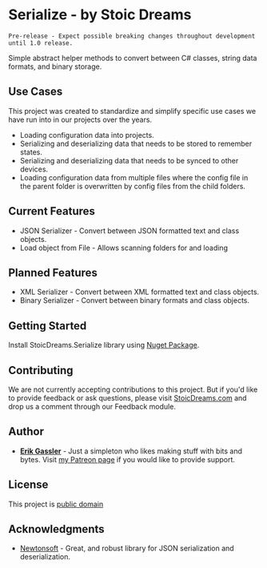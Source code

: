 # Serialize - by Stoic Dreams

```
Pre-release - Expect possible breaking changes throughout development until 1.0 release.
```
Simple abstract helper methods to convert between C# classes, string data formats, and binary storage.

## Use Cases
This project was created to standardize and simplify specific use cases we have run into in our projects over the years.
* Loading configuration data into projects.
* Serializing and deserializing data that needs to be stored to remember states.
* Serializing and deserializing data that needs to be synced to other devices.
* Loading configuration data from multiple files where the config file in the parent folder is overwritten by config files from the child folders.

## Current Features
* JSON Serializer - Convert between JSON formatted text and class objects.
* Load object from File - Allows scanning folders for and loading 

## Planned Features
* XML Serializer - Convert between XML formatted text and class objects.
* Binary Serializer - Convert between binary formats and class objects.


## Getting Started

Install StoicDreams.Serialize library using [Nuget Package](https://www.nuget.org/packages/StoicDreamsSerialize).

## Contributing

We are not currently accepting contributions to this project. But if you'd like to provide feedback or ask questions, please visit [StoicDreams.com](https://www.stoicdreams.com/home) and drop us a comment through our Feedback module.

## Author

* **[Erik Gassler](https://www.erikgassler.com/home)** - Just a simpleton who likes making stuff with bits and bytes. Visit [my Patreon page](https://www.patreon.com/erikgassler) if you would like to provide support.

## License

This project is [public domain](LICENSE.md)

## Acknowledgments

* [Newtonsoft](https://www.newtonsoft.com/json) - Great, and robust library for JSON serialization and deserialization.
